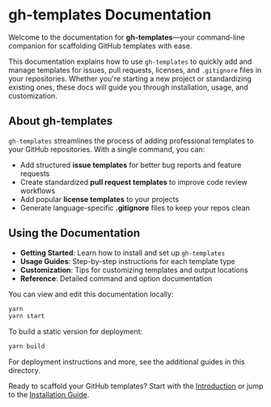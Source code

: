 # gh-templates Documentation

Welcome to the documentation for **gh-templates**—your command-line companion for scaffolding GitHub templates with ease.

This documentation explains how to use `gh-templates` to quickly add and manage templates for issues, pull requests, licenses, and `.gitignore` files in your repositories. Whether you're starting a new project or standardizing existing ones, these docs will guide you through installation, usage, and customization.

## About gh-templates

`gh-templates` streamlines the process of adding professional templates to your GitHub repositories. With a single command, you can:

- Add structured **issue templates** for better bug reports and feature requests
- Create standardized **pull request templates** to improve code review workflows
- Add popular **license templates** to your projects
- Generate language-specific **.gitignore** files to keep your repos clean

## Using the Documentation

- **Getting Started**: Learn how to install and set up `gh-templates`
- **Usage Guides**: Step-by-step instructions for each template type
- **Customization**: Tips for customizing templates and output locations
- **Reference**: Detailed command and option documentation

You can view and edit this documentation locally:

```bash
yarn
yarn start
```

To build a static version for deployment:

```bash
yarn build
```

For deployment instructions and more, see the additional guides in this directory.

Ready to scaffold your GitHub templates? Start with the [Introduction](./intro.md) or jump to the [Installation Guide](./installation.md).

